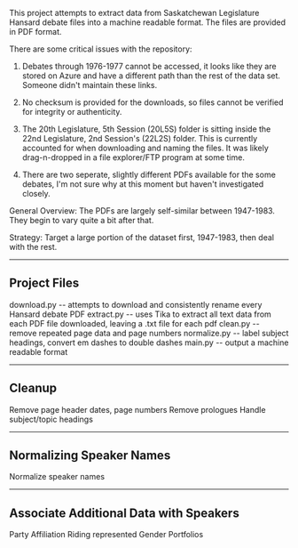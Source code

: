 This project attempts to extract data from Saskatchewan Legislature Hansard debate files into a machine readable format.
The files are provided in PDF format.

There are some critical issues with the repository:

1)  Debates through 1976-1977 cannot be accessed, it looks like they are stored on Azure and have a different path than the rest of the data set.  Someone didn't maintain these links.

2)  No checksum is provided for the downloads, so files cannot be verified for integrity or authenticity.

3)  The 20th Legislature, 5th Session (20L5S) folder is sitting inside the 22nd Legislature, 2nd Session's (22L2S) folder.  This is currently accounted for when downloading and naming the files.  It was likely drag-n-dropped in a file explorer/FTP program at some time.

4)  There are two seperate, slightly different PDFs available for the some debates, I'm not sure why at this moment but haven't investigated closely.


General Overview:
The PDFs are largely self-similar between 1947-1983.  They begin to vary quite a bit after that.

Strategy:
Target a large portion of the dataset first, 1947-1983, then deal with the rest.


---
Project Files
---
download.py -- attempts to download and consistently rename every Hansard debate PDF
extract.py -- uses Tika to extract all text data from each PDF file downloaded, leaving a .txt file for each pdf
clean.py -- remove repeated page data and page numbers
normalize.py -- label subject headings, convert em dashes to double dashes
main.py -- output a machine readable format

---
Cleanup
---
Remove page header dates, page numbers
Remove prologues
Handle subject/topic headings

---
Normalizing Speaker Names
---
Normalize speaker names

---
Associate Additional Data with Speakers
---
Party Affiliation
Riding represented
Gender
Portfolios
